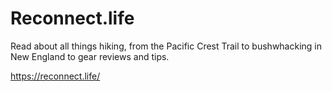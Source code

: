 # Reconnect.life

Read about all things hiking, from the Pacific Crest Trail to bushwhacking in New England to gear reviews and tips.

https://reconnect.life/
